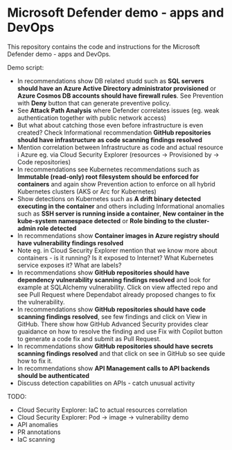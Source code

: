 # Microsoft Defender demo - apps and DevOps
This repository contains the code and instructions for the Microsoft Defender demo - apps and DevOps.

Demo script:
- In recommendations show DB related studd such as **SQL servers should have an Azure Active Directory administrator provisioned** or **Azure Cosmos DB accounts should have firewall rules**. See Prevention with **Deny** button that can generate preventive policy.
- See **Attack Path Analysis** where Defender correlates issues (eg. weak authentication together with public network access)
- But what about catching those even before infrastructure is even created? Check Informational recommendation **GitHub repositories should have infrastructure as code scanning findings resolved**
- Mention correlation between Infrastructure as code and actual resource i Azure eg. via Cloud Security Explorer (resources -> Provisioned by -> Code repositories)
- In recommendations see Kubernetes recommendations such as **Immutable (read-only) root filesystem should be enforced for containers** and again show Prevention action to enforce on all hybrid Kubernetes clusters (AKS or Arc for Kubernetes)
- Show detections on Kubernetes such as **A drift binary detected executing in the container** and others including Informational anomalies such as **SSH server is running inside a container**, **New container in the kube-system namespace detected** or **Role binding to the cluster-admin role detected**
- In recommendations show **Container images in Azure registry should have vulnerability findings resolved**
- Note eg. in Cloud Security Explorer mention that we know more about containers - is it running? Is it exposed to Internet? What Kubernetes service exposes it? What are labels?
- In recommendations show **GitHub repositories should have dependency vulnerability scanning findings resolved** and look for example at SQLAlchemy vulnerability. Click on view affected repo and see Pull Request where Dependabot already proposed changes to fix the vulnerability.
- In recommendations show **GitHub repositories should have code scanning findings resolved**, see few findings and click on View in GitHub. There show how GitHub Advanced Security provides clear guaidance on how to resolve the finding and use Fix with Copilot button to generate a code fix and submit as Pull Request.
- In recommendations show **GitHub repositories should have secrets scanning findings resolved** and that click on see in GitHub so see quide how to fix it.
- In recommendations show **API Management calls to API backends should be authenticated**
- Discuss detection capabilities on APIs - catch unusual activity

TODO:
- Cloud Security Explorer: IaC to actual resources correlation
- Cloud Security Explorer: Pod -> image -> vulnerability demo
- API anomalies
- PR annotations
- IaC scanning